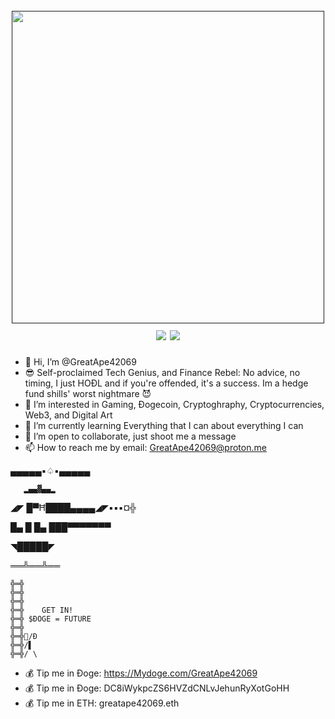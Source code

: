 <h1 align="center">
  <br>
  <a href=""><img src="https://pbs.twimg.com/profile_images/1553127486933835777/o8LKIi3h_400x400.jpg" alt="" width="500px;"></a>
  <br> 
  <img src="https://img.shields.io/badge/PRs-welcome-cyan">
  <a href="https://twitter.com/intent/follow?screen_name=GreatApe42069E">
    <img src="https://img.shields.io/twitter/follow/GreatApe42069E?style=flat&logo=twitter">
  </a>
</h1>



- 👋 Hi, I’m @GreatApe42069
- 😎 Self-proclaimed Tech Genius, and Finance Rebel: No advice, no timing, I just HOĐL and if you're offended, it's a success. Im a hedge fund shills' worst nightmare 😈
- 👀 I’m interested in Gaming, Đogecoin, Cryptoghraphy, Cryptocurrencies, Web3, and Digital Art 
- 🌱 I’m currently learning Everything that I can about everything I can
- 💞️ I’m open to collaborate, just shoot me a message
- 📫 How to reach me by email: GreatApe42069@proton.me

▄▄▄▄▄▪︎♤▪︎▄▄▄▄▄

       ▂▄▄▓▄▄▂

  ◢◤ █▀Ħ████▄▄▄▄◢◤▪︎▪︎▪︎¤╬

 █▄ █ █▄ ███▀▀▀▀▀▀▀

  ◥█████◤

  ══╩══╩══

    ╬═╬
    ╬═╬
    ╬═╬
    ╬═╬    GET IN!
    ╬═╬ $ĐOGE = FUTURE 
    ╬═╬ 
    ╬═╬🤑/Đ
    ╬═╬/▌
    ╬═╬/ \
 

- 💰 Tip me in Đoge: https://Mydoge.com/GreatApe42069
- 💰 Tip me in Đoge: DC8iWykpcZS6HVZdCNLvJehunRyXotGoHH
- 💰 Tip me in ETH: greatape42069.eth
<!---
GreatApe42069/GreatApe42069 is a ✨ special ✨ repository because its `README.md` (this file) appears on your GitHub profile.
You can click the Preview link to take a look at your changes.
--->
